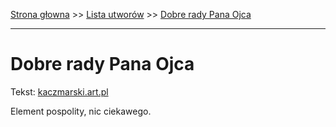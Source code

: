 [Strona głowna](../index.md) >> [Lista utworów](../list.md) >> [Dobre rady Pana Ojca](124.md)

---

# Dobre rady Pana Ojca

Tekst: [kaczmarski.art.pl](https://www.kaczmarski.art.pl/tworczosc/wiersze/dobre-rady-pana-ojca/)

Element pospolity, nic ciekawego.
